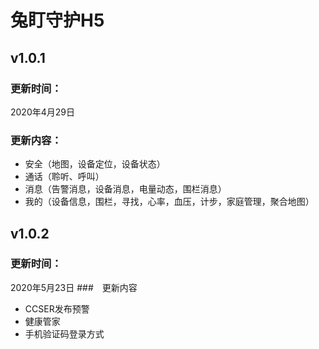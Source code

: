 # 兔盯守护H5

## v1.0.1

### 更新时间：
2020年4月29日
### 更新内容： 
-  安全（地图，设备定位，设备状态）
-  通话（聆听、呼叫）
-  消息（告警消息，设备消息，电量动态，围栏消息）
-  我的（设备信息，围栏，寻找，心率，血压，计步，家庭管理，聚合地图）

## v1.0.2

### 更新时间：
2020年5月23日
###　更新内容
-  CCSER发布预警
-  健康管家
-  手机验证码登录方式